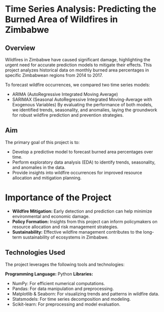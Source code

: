 
# Time Series Analysis: Predicting the Burned Area of Wildfires in Zimbabwe

## Overview
Wildfires in Zimbabwe have caused significant damage, highlighting the urgent need for accurate prediction models to mitigate their effects. This project analyzes historical data on monthly burned area percentages in specific Zimbabwean regions from 2014 to 2017.

To forecast wildfire occurrences, we compared two time series models:

- ARIMA (AutoRegressive Integrated Moving Average)
- SARIMAX (Seasonal AutoRegressive Integrated Moving-Average with Exogenous Variables)
By evaluating the performance of both models, we identified trends, seasonality, and anomalies, laying the groundwork for robust wildfire prediction and prevention strategies.

## Aim
The primary goal of this project is to:

- Develop a predictive model to forecast burned area percentages over time.
- Perform exploratory data analysis (EDA) to identify trends, seasonality, and anomalies in the data.
- Provide insights into wildfire occurrences for improved resource allocation and mitigation planning.
# Importance of the Project
- **Wildfire Mitigation:** Early detection and prediction can help minimize environmental and economic damage.
- **Policy Formation:** Insights from this project can inform policymakers on resource allocation and risk management strategies.
- **Sustainability:** Effective wildfire management contributes to the long-term sustainability of ecosystems in Zimbabwe.
## Technologies Used
The project leverages the following tools and technologies:

**Programming Language:** Python
**Libraries:**
- NumPy: For efficient numerical computations.
- Pandas: For data manipulation and preprocessing.
- Matplotlib & Seaborn: For visualizing trends and patterns in wildfire data.
- Statsmodels: For time series decomposition and modeling.
- Scikit-learn: For preprocessing and model evaluation.

